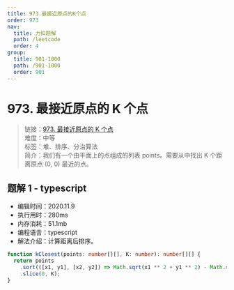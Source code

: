```yaml
---
title: 973.最接近原点的K个点
order: 973
nav:
  title: 力扣题解
  path: /leetcode
  order: 4
group:
  title: 901-1000
  path: /901-1000
  order: 901
---
```


# 973. 最接近原点的 K 个点

> 链接：[973. 最接近原点的 K 个点](https://leetcode-cn.com/problems/k-closest-points-to-origin/)  
> 难度：中等  
> 标签：堆、排序、分治算法  
> 简介：我们有一个由平面上的点组成的列表 points。需要从中找出 K 个距离原点 (0, 0) 最近的点。

## 题解 1 - typescript

- 编辑时间：2020.11.9
- 执行用时：280ms
- 内存消耗：51.1mb
- 编程语言：typescript
- 解法介绍：计算距离后排序。

```typescript
function kClosest(points: number[][], K: number): number[][] {
  return points
    .sort(([x1, y1], [x2, y2]) => Math.sqrt(x1 ** 2 + y1 ** 2) - Math.sqrt(x2 ** 2 + y2 ** 2))
    .slice(0, K);
}
```
